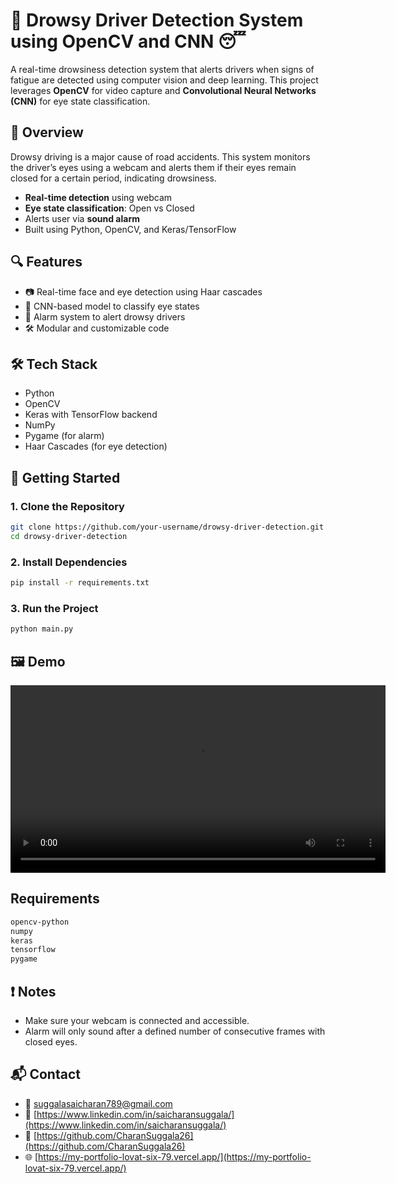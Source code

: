 # 🚗 Drowsy Driver Detection System using OpenCV and CNN 😴

A real-time drowsiness detection system that alerts drivers when signs of fatigue are detected using computer vision and deep learning. This project leverages **OpenCV** for video capture and **Convolutional Neural Networks (CNN)** for eye state classification.


## 🧠 Overview

Drowsy driving is a major cause of road accidents. This system monitors the driver’s eyes using a webcam and alerts them if their eyes remain closed for a certain period, indicating drowsiness.

- **Real-time detection** using webcam
- **Eye state classification**: Open vs Closed
- Alerts user via **sound alarm**
- Built using Python, OpenCV, and Keras/TensorFlow


## 🔍 Features

- 📷 Real-time face and eye detection using Haar cascades
- 🤖 CNN-based model to classify eye states
- 🔔 Alarm system to alert drowsy drivers
- 🛠 Modular and customizable code



## 🛠️ Tech Stack

- Python
- OpenCV
- Keras with TensorFlow backend
- NumPy
- Pygame (for alarm)
- Haar Cascades (for eye detection)




## 🚀 Getting Started

### 1. Clone the Repository

```bash
git clone https://github.com/your-username/drowsy-driver-detection.git
cd drowsy-driver-detection
```
### 2. Install Dependencies
```bash
pip install -r requirements.txt
```
### 3. Run the Project
```bash
python main.py
```

## 🖼️ Demo

<video width="600" controls>
  <source src="https://github.com/CharanSuggala26/DrowsyDriverDetection/Drowsy2.mp4" type="video/mp4">
  Your browser does not support the video tag.
</video>



## Requirements
  ```bash
opencv-python
numpy
keras
tensorflow
pygame
  ```

## ❗ Notes

- Make sure your webcam is connected and accessible.  
- Alarm will only sound after a defined number of consecutive frames with closed eyes.



## 📬 Contact

- 📧 [suggalasaicharan789@gmail.com](mailto:suggalasaicharan789@gmail.com)
- 💼 [https://www.linkedin.com/in/saicharansuggala/](https://www.linkedin.com/in/saicharansuggala/)
- 🐙 [https://github.com/CharanSuggala26](https://github.com/CharanSuggala26)
- 🌐 [https://my-portfolio-lovat-six-79.vercel.app/](https://my-portfolio-lovat-six-79.vercel.app/)



